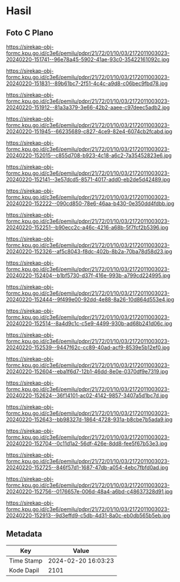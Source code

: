 # Hasil

## Foto C Plano

https://sirekap-obj-formc.kpu.go.id/c3e6/pemilu/pdpr/21/72/01/10/03/2172011003023-20240220-151741--96e78a45-5902-41ae-93c0-35422161092c.jpg

https://sirekap-obj-formc.kpu.go.id/c3e6/pemilu/pdpr/21/72/01/10/03/2172011003023-20240220-151831--89b61bc7-2f51-4c4c-a9d8-c06bec9fbd78.jpg

https://sirekap-obj-formc.kpu.go.id/c3e6/pemilu/pdpr/21/72/01/10/03/2172011003023-20240220-151912--81a3a379-3e66-42b2-aaee-c97deec5adb2.jpg

https://sirekap-obj-formc.kpu.go.id/c3e6/pemilu/pdpr/21/72/01/10/03/2172011003023-20240220-151945--66235689-c827-4ce9-82e4-6074cb2fcabd.jpg

https://sirekap-obj-formc.kpu.go.id/c3e6/pemilu/pdpr/21/72/01/10/03/2172011003023-20240220-152015--c855d708-b923-4c18-a6c2-7a35452823e6.jpg

https://sirekap-obj-formc.kpu.go.id/c3e6/pemilu/pdpr/21/72/01/10/03/2172011003023-20240220-152141--3e57dcd5-8571-4017-add0-eb2de5d42489.jpg

https://sirekap-obj-formc.kpu.go.id/c3e6/pemilu/pdpr/21/72/01/10/03/2172011003023-20240220-152222--090cd850-78e6-46aa-b430-0e350dd4fdbb.jpg

https://sirekap-obj-formc.kpu.go.id/c3e6/pemilu/pdpr/21/72/01/10/03/2172011003023-20240220-152251--b90ecc2c-a46c-4216-a68b-5f7fcf2b5396.jpg

https://sirekap-obj-formc.kpu.go.id/c3e6/pemilu/pdpr/21/72/01/10/03/2172011003023-20240220-152326--af5c8043-f8dc-402b-8b2a-70ba78d58d23.jpg

https://sirekap-obj-formc.kpu.go.id/c3e6/pemilu/pdpr/21/72/01/10/03/2172011003023-20240220-152404--b1bf5730-d37f-416e-993b-a799cd224995.jpg

https://sirekap-obj-formc.kpu.go.id/c3e6/pemilu/pdpr/21/72/01/10/03/2172011003023-20240220-152444--9f499e00-92dd-4e88-8a26-10d864d553e4.jpg

https://sirekap-obj-formc.kpu.go.id/c3e6/pemilu/pdpr/21/72/01/10/03/2172011003023-20240220-152514--8a4d9c1c-c5e9-4499-930b-ad68b241d06c.jpg

https://sirekap-obj-formc.kpu.go.id/c3e6/pemilu/pdpr/21/72/01/10/03/2172011003023-20240220-152539--9447f62c-cc89-40ad-acf9-8539e5b12ef0.jpg

https://sirekap-obj-formc.kpu.go.id/c3e6/pemilu/pdpr/21/72/01/10/03/2172011003023-20240220-152604--eba1f6d7-12b1-46dd-8e0e-0370df9e7319.jpg

https://sirekap-obj-formc.kpu.go.id/c3e6/pemilu/pdpr/21/72/01/10/03/2172011003023-20240220-152624--36f14101-ac02-4142-9857-3407a5d1bc7d.jpg

https://sirekap-obj-formc.kpu.go.id/c3e6/pemilu/pdpr/21/72/01/10/03/2172011003023-20240220-152643--bb98327d-1864-4728-931a-b8cbe7b5ada9.jpg

https://sirekap-obj-formc.kpu.go.id/c3e6/pemilu/pdpr/21/72/01/10/03/2172011003023-20240220-152704--0c11d1a2-56df-426e-8dd8-fee5f67b53e3.jpg

https://sirekap-obj-formc.kpu.go.id/c3e6/pemilu/pdpr/21/72/01/10/03/2172011003023-20240220-152725--846f57d1-1687-47db-a054-4ebc7fbfd0ad.jpg

https://sirekap-obj-formc.kpu.go.id/c3e6/pemilu/pdpr/21/72/01/10/03/2172011003023-20240220-152756--0176657e-006d-48a4-a6bd-c48637328d91.jpg

https://sirekap-obj-formc.kpu.go.id/c3e6/pemilu/pdpr/21/72/01/10/03/2172011003023-20240220-152913--9d3effd9-c5db-4d31-8a0c-eb0db565b5eb.jpg


## Metadata

| Key        | Value               |
| ---------- | ------------------- |
| Time Stamp | 2024-02-20 16:03:23 |
| Kode Dapil | 2101                |



